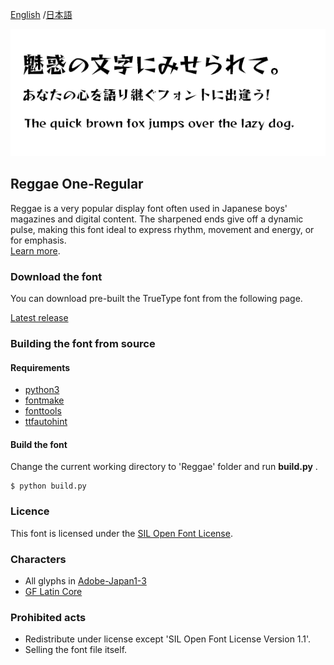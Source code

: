 [English](https://github.com/fontworks-fonts/Reggae) /[日本語](README-JP.md) 

![ReggaeOne-Regular](./image_Reggae.png)

## Reggae One-Regular

Reggae is a very popular display font often used in Japanese boys' magazines and digital content. The sharpened ends give off  a dynamic pulse, making this font ideal to express rhythm, movement and energy, or for emphasis.  
[Learn more](https://fontworks.co.jp/fontsearch/ReggaeStd-B/).


### Download the font

You can download pre-built the TrueType font from the following page.

[Latest release](https://github.com/fontworks-fonts/Reggae/tree/master/fonts/ttf)


### Building the font from source

#### Requirements

* [python3](https://www.python.org/)  
* [fontmake](https://github.com/googlefonts/fontmake/)
* [fonttools](https://github.com/fonttools/fonttools/)
* [ttfautohint](https://www.freetype.org/ttfautohint/doc/ttfautohint.html)  


#### Build the font

Change the current working directory to 'Reggae' folder and run **build.py** .

    $ python build.py


### Licence

This font is licensed under the [SIL Open Font License](https://scripts.sil.org/cms/scripts/page.php?site_id=nrsi&id=OFL).


### Characters

* All glyphs in [Adobe-Japan1-3](https://github.com/adobe-type-tools/Adobe-Japan1)
* [GF Latin Core](https://github.com/googlefonts/gftools/tree/master/Lib/gftools/encodings/GF%20Glyph%20Sets#gf-latin-core)  


### Prohibited acts

* Redistribute under license except 'SIL Open Font License Version 1.1'.
* Selling ​​the font file itself.
